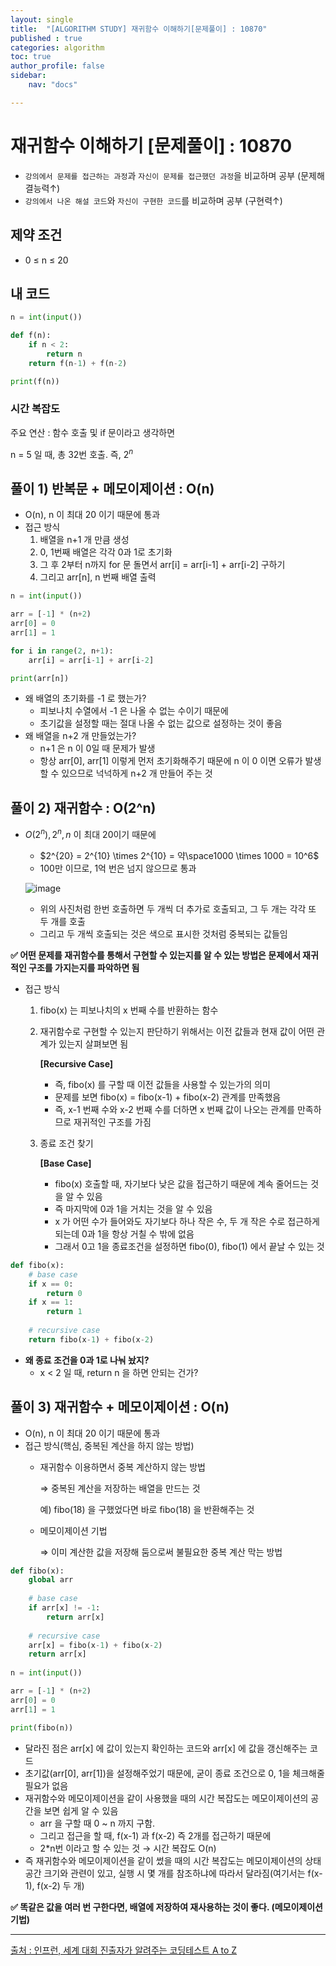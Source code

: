 ```yaml
---
layout: single
title:  "[ALGORITHM STUDY] 재귀함수 이해하기[문제풀이] : 10870"
published : true
categories: algorithm
toc: true
author_profile: false
sidebar:
    nav: "docs"

---
```


# 재귀함수 이해하기 [문제풀이] : 10870

- `강의에서 문제를 접근하는 과정`과 `자신이 문제를 접근했던 과정`을 비교하며 공부 (문제해결능력↑)
- `강의에서 나온 해설 코드`와 `자신이 구현한 코드`를 비교하며 공부 (구현력↑)

## 제약 조건

- 0 ≤ n ≤ 20

## 내 코드

```python
n = int(input())

def f(n):
    if n < 2:
        return n
    return f(n-1) + f(n-2)

print(f(n))
```

### 시간 복잡도

주요 연산 : 함수 호출 및 if 문이라고 생각하면

n = 5 일 때, 총 32번 호출. 즉, $2^n$

## 풀이 1) 반복문 + 메모이제이션 : O(n)

- O(n), n 이 최대 20 이기 때문에 통과
- 접근 방식
    1. 배열을 n+1 개 만큼 생성
    2. 0, 1번째 배열은 각각 0과 1로 초기화
    3. 그 후 2부터 n까지 for 문 돌면서 arr[i] = arr[i-1] + arr[i-2] 구하기
    4. 그리고 arr[n], n 번째 배열 출력

```python
n = int(input())

arr = [-1] * (n+2)
arr[0] = 0
arr[1] = 1

for i in range(2, n+1):
    arr[i] = arr[i-1] + arr[i-2]

print(arr[n])
```

- 왜 배열의 초기화를 -1 로 했는가?
    - 피보나치 수열에서 -1 은 나올 수 없는 수이기 때문에
    - 초기값을 설정할 때는 절대 나올 수 없는 값으로 설정하는 것이 좋음
- 왜 배열을 n+2 개 만들었는가?
    - n+1 은 n 이 0일 때 문제가 발생
    - 항상 arr[0], arr[1] 이렇게 먼저 초기화해주기 때문에 n 이 0 이면 오류가 발생할 수 있으므로 넉넉하게 n+2 개 만들어 주는 것

## 풀이 2) 재귀함수 : O(2^n)

- $O(2^n), 2^n, n$ 이 최대 20이기 때문에
    - $2^{20} = 2^{10} \times 2^{10} = 약\space1000 \times 1000 = 10^6$
    - 100만 이므로, 1억 번은 넘지 않으므로 통과
    
    ![image]({{site.url}}/images2025-01-01-algorithm(10)/image.png)
    
    - 위의 사진처럼 한번 호출하면 두 개씩 더 추가로 호출되고, 그 두 개는 각각 또 두 개를 호출
    - 그리고 두 개씩 호출되는 것은 색으로 표시한 것처럼 중복되는 값들임

**✅ 어떤 문제를 재귀함수를 통해서 구현할 수 있는지를 알 수 있는 방법은 문제에서 재귀적인 구조를 가지는지를 파악하면 됨**

- 접근 방식
    1. fibo(x) 는 피보나치의 x 번째 수를 반환하는 함수
    2. 재귀함수로 구현할 수 있는지 판단하기 위해서는 이전 값들과 현재 값이 어떤 관계가 있는지 살펴보면 됨
       
        **[Recursive Case]**
        
        - 즉, fibo(x) 를 구할 때 이전 값들을 사용할 수 있는가의 의미
        - 문제를 보면 fibo(x) = fibo(x-1) + fibo(x-2) 관계를 만족했음
        - 즉, x-1 번째 수와 x-2 번째 수를 더하면 x 번째 값이 나오는 관계를 만족하므로 재귀적인 구조를 가짐
    3. 종료 조건 찾기
       
        **[Base Case]**
        
        - fibo(x) 호출할 때, 자기보다 낮은 값을 접근하기 때문에 계속 줄어드는 것을 알 수 있음
        - 즉 마지막에 0과 1을 거치는 것을 알 수 있음
        - x 가 어떤 수가 들어와도 자기보다 하나 작은 수, 두 개 작은 수로 접근하게 되는데 0과 1을 항상 거칠 수 밖에 없음
        - 그래서 0고 1을 종료조건을 설정하면 fibo(0), fibo(1) 에서 끝날 수 있는 것

```python
def fibo(x):
    # base case
    if x == 0:
        return 0
    if x == 1:
        return 1
    
    # recursive case
    return fibo(x-1) + fibo(x-2)
```

- **왜 종료 조건을 0과 1로 나눠 놨지?**
    - x < 2 일 때, return n 을 하면 안되는 건가?

## 풀이 3) 재귀함수 + 메모이제이션 : O(n)

- O(n), n 이 최대 20 이기 때문에 통과
- 접근 방식(핵심, 중복된 계산을 하지 않는 방법)
    - 재귀함수 이용하면서 중복 계산하지 않는 방법
      
        ⇒ 중복된 계산을 저장하는 배열을 만드는 것
        
        예) fibo(18) 을 구했었다면 바로 fibo(18) 을 반환해주는 것
        
    - 메모이제이션 기법
      
        ⇒ 이미 계산한 값을 저장해 둠으로써 불필요한 중복 계산 막는 방법
        

```python
def fibo(x):
    global arr
    
    # base case
    if arr[x] != -1:
        return arr[x]
    
    # recursive case
    arr[x] = fibo(x-1) + fibo(x-2)
    return arr[x]
    
n = int(input())

arr = [-1] * (n+2)
arr[0] = 0
arr[1] = 1

print(fibo(n))
```

- 달라진 점은 arr[x] 에 값이 있는지 확인하는 코드와 arr[x] 에 값을 갱신해주는 코드
- 초기값(arr[0], arr[1])을 설정해주었기 때문에, 굳이 종료 조건으로 0, 1을 체크해줄 필요가 없음
- 재귀함수와 메모이제이션을 같이 사용했을 때의 시간 복잡도는 메모이제이션의 공간을 보면 쉽게 알 수 있음
    - arr 을 구할 때 0 ~ n 까지 구함.
    - 그리고 접근을 할 때, f(x-1) 과 f(x-2) 즉 2개를 접근하기 때문에
    - 2*n번 이라고 할 수 있는 것 → 시간 복잡도 O(n)
- 즉 재귀함수와 메모이제이션을 같이 썼을 때의 시간 복잡도는 메모이제이션의 상태 공간 크기와 관련이 있고, 실행 시 몇 개를 참조하냐에 따라서 달라짐(여기서는 f(x-1), f(x-2) 두 개)

**✅ 똑같은 값을 여러 번 구한다면, 배열에 저장하여 재사용하는 것이 좋다. (메모이제이션 기법)**

---

[출처 : 인프런, 세계 대회 진출자가 알려주는 코딩테스트 A to Z](https://www.inflearn.com/course/%EC%84%B8%EA%B3%84%EB%8C%80%ED%9A%8C-%EC%BD%94%EB%94%A9%ED%85%8C%EC%8A%A4%ED%8A%B8-%ED%8C%8C%EC%9D%B4%EC%8D%AC)
